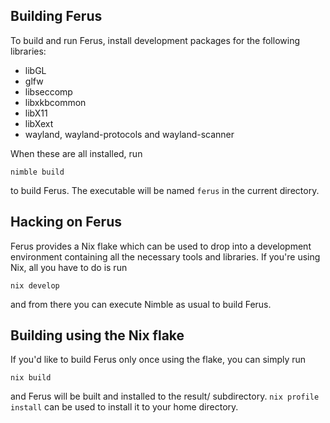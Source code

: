 ## Building Ferus

To build and run Ferus, install development packages for
the following libraries:

- libGL
- glfw
- libseccomp
- libxkbcommon
- libX11
- libXext
- wayland, wayland-protocols and wayland-scanner

When these are all installed, run

    nimble build

to build Ferus. The executable will be named `ferus` in
the current directory.

## Hacking on Ferus

Ferus provides a Nix flake which can be used to drop into
a development environment containing all the necessary tools
and libraries. If you're using Nix, all you have to do is run

    nix develop

and from there you can execute Nimble as usual to build Ferus.

## Building using the Nix flake

If you'd like to build Ferus only once using the flake,
you can simply run

    nix build

and Ferus will be built and installed to the result/
subdirectory. `nix profile install` can be used to
install it to your home directory.
